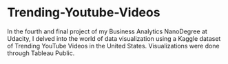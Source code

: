 # Trending-Youtube-Videos
In the fourth and final project of my Business Analytics NanoDegree at Udacity, I delved into the world of data visualization using a Kaggle dataset of Trending YouTube Videos in the United States. Visualizations were done through Tableau Public.
